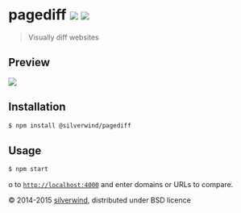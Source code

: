 # pagediff [![](https://img.shields.io/npm/v/@silverwind/pagediff.svg?style=flat)](https://www.npmjs.org/package/@silverwind/pagediff) [![](http://img.shields.io/david/silverwind/pagediff.svg?style=flat)](https://david-dm.org/silverwind/pagediff)
> Visually diff websites

## Preview
![](https://raw.githubusercontent.com/silverwind/pagediff/master/screenshot.png)

## Installation
```sh
$ npm install @silverwind/pagediff
```

## Usage
```sh
$ npm start
```

o to [`http://localhost:4000`](http://localhost:4000) and enter domains or URLs to compare.

© 2014-2015 [silverwind](https://github.com/silverwind), distributed under BSD licence
